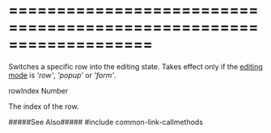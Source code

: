 ===================================================================
===================================================================

<!--shortDescription-->
Switches a specific row into the editing state. Takes effect only if the [editing mode]({basewidgetpath}/Configuration/editing/#mode) is *'row'*, *'popup'* or *'form'*.
<!--/shortDescription-->

<!--paramName1-->rowIndex<!--/paramName1-->
<!--paramType1-->Number<!--/paramType1-->
<!--paramDescription1-->
The index of the row.
<!--/paramDescription1-->

<!--fullDescription-->
#####See Also#####
#include common-link-callmethods
<!--/fullDescription-->